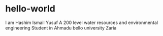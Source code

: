 # hello-world
I am Hashim Ismail Yusuf
A 200 level water resources and environmental engineering
Student in Ahmadu bello university Zaria
